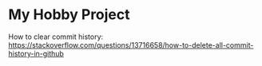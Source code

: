 # My Hobby Project

How to clear commit history:\
https://stackoverflow.com/questions/13716658/how-to-delete-all-commit-history-in-github
